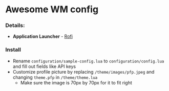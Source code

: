 # Awesome WM config

### Details:

- **Application Launcher** - [Rofi](https://github.com/davatorium/rofi)

### Install

- Rename `configuration/sample-config.lua` to `configuration/config.lua` and fill out fields like API keys
- Customize profile picture by replacing `/theme/images/pfp.jpeg` and changing `theme.pfp` in `/theme/theme.lua`
  - Make sure the image is 70px by 70px for it to fit right
